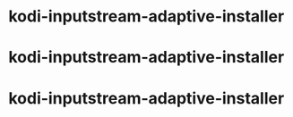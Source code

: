 # kodi-inputstream-adaptive-installer
# kodi-inputstream-adaptive-installer
# kodi-inputstream-adaptive-installer
